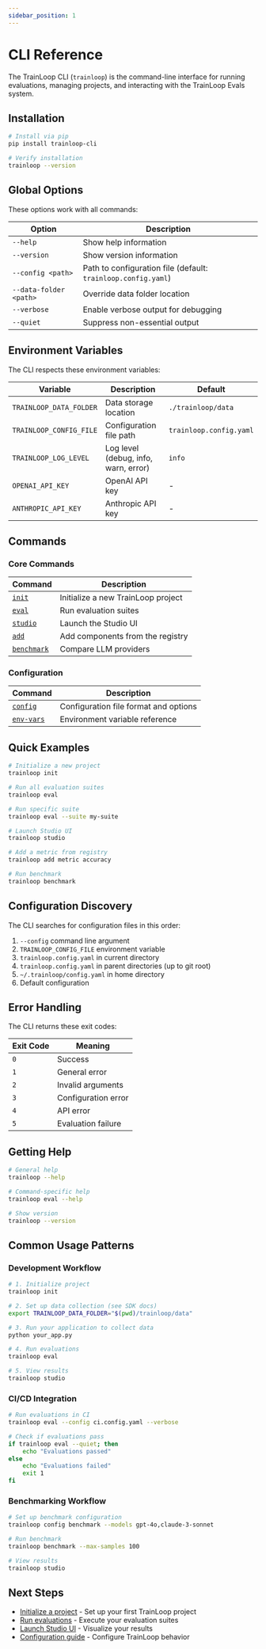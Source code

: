 ```yaml
---
sidebar_position: 1
---
```


# CLI Reference

The TrainLoop CLI (`trainloop`) is the command-line interface for running evaluations, managing projects, and interacting with the TrainLoop Evals system.

## Installation

```bash
# Install via pip
pip install trainloop-cli

# Verify installation
trainloop --version
```

## Global Options

These options work with all commands:

| Option | Description |
|--------|-------------|
| `--help` | Show help information |
| `--version` | Show version information |
| `--config <path>` | Path to configuration file (default: `trainloop.config.yaml`) |
| `--data-folder <path>` | Override data folder location |
| `--verbose` | Enable verbose output for debugging |
| `--quiet` | Suppress non-essential output |

## Environment Variables

The CLI respects these environment variables:

| Variable | Description | Default |
|----------|-------------|---------|
| `TRAINLOOP_DATA_FOLDER` | Data storage location | `./trainloop/data` |
| `TRAINLOOP_CONFIG_FILE` | Configuration file path | `trainloop.config.yaml` |
| `TRAINLOOP_LOG_LEVEL` | Log level (debug, info, warn, error) | `info` |
| `OPENAI_API_KEY` | OpenAI API key | - |
| `ANTHROPIC_API_KEY` | Anthropic API key | - |

## Commands

### Core Commands

| Command | Description |
|---------|-------------|
| [`init`](init.md) | Initialize a new TrainLoop project |
| [`eval`](eval.md) | Run evaluation suites |
| [`studio`](studio) | Launch the Studio UI |
| [`add`](add) | Add components from the registry |
| [`benchmark`](benchmark) | Compare LLM providers |

### Configuration

| Command | Description |
|---------|-------------|
| [`config`](config) | Configuration file format and options |
| [`env-vars`](env-vars) | Environment variable reference |

## Quick Examples

```bash
# Initialize a new project
trainloop init

# Run all evaluation suites
trainloop eval

# Run specific suite
trainloop eval --suite my-suite

# Launch Studio UI
trainloop studio

# Add a metric from registry
trainloop add metric accuracy

# Run benchmark
trainloop benchmark
```

## Configuration Discovery

The CLI searches for configuration files in this order:

1. `--config` command line argument
2. `TRAINLOOP_CONFIG_FILE` environment variable
3. `trainloop.config.yaml` in current directory
4. `trainloop.config.yaml` in parent directories (up to git root)
5. `~/.trainloop/config.yaml` in home directory
6. Default configuration

## Error Handling

The CLI returns these exit codes:

| Exit Code | Meaning |
|-----------|---------|
| `0` | Success |
| `1` | General error |
| `2` | Invalid arguments |
| `3` | Configuration error |
| `4` | API error |
| `5` | Evaluation failure |

## Getting Help

```bash
# General help
trainloop --help

# Command-specific help
trainloop eval --help

# Show version
trainloop --version
```

## Common Usage Patterns

### Development Workflow

```bash
# 1. Initialize project
trainloop init

# 2. Set up data collection (see SDK docs)
export TRAINLOOP_DATA_FOLDER="$(pwd)/trainloop/data"

# 3. Run your application to collect data
python your_app.py

# 4. Run evaluations
trainloop eval

# 5. View results
trainloop studio
```

### CI/CD Integration

```bash
# Run evaluations in CI
trainloop eval --config ci.config.yaml --verbose

# Check if evaluations pass
if trainloop eval --quiet; then
    echo "Evaluations passed"
else
    echo "Evaluations failed"
    exit 1
fi
```

### Benchmarking Workflow

```bash
# Set up benchmark configuration
trainloop config benchmark --models gpt-4o,claude-3-sonnet

# Run benchmark
trainloop benchmark --max-samples 100

# View results
trainloop studio
```

## Next Steps

- [Initialize a project](init) - Set up your first TrainLoop project
- [Run evaluations](eval) - Execute your evaluation suites
- [Launch Studio UI](studio) - Visualize your results
- [Configuration guide](config) - Configure TrainLoop behavior